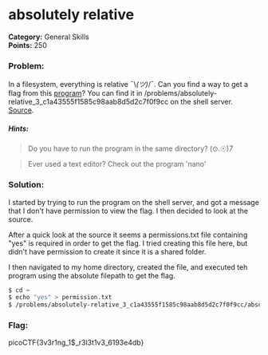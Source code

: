 # absolutely relative
__Category:__ General Skills   
__Points:__ 250

### Problem:

In a filesystem, everything is relative ¯\\_(ツ)_/¯. Can you find a way to get a flag from this [program](absolutely-relative)? You can find it in /problems/absolutely-relative_3_c1a43555f1585c98aab8d5d2c7f0f9cc on the shell server. [Source](absolutely-relative.c).

##### Hints:
> Do you have to run the program in the same directory? (⊙.☉)7

> Ever used a text editor? Check out the program 'nano'

### Solution:

I started by trying to run the program on the shell server, and got a message that I don't have permission to view the flag. I then decided to look at the source.

After a quick look at the source it seems a permissions.txt file containing "yes" is required in order to get the flag. I tried creating this file here, but didn't have permission to create it since it is a shared folder.

I then navigated to my home directory, created the file, and executed teh program using the absolute filepath to get the flag.

```Bash
$ cd ~
$ echo "yes" > permission.txt           
$ /problems/absolutely-relative_3_c1a43555f1585c98aab8d5d2c7f0f9cc/absolutely-relative 
```

### Flag:

picoCTF{3v3r1ng_1$_r3l3t1v3_6193e4db}
